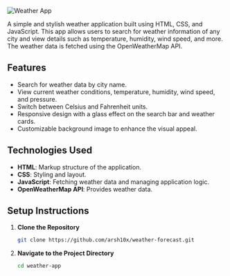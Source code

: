 ![Weather App](https://github.com/user-attachments/assets/bd2dec54-e295-4ad1-a150-219b1bd9a619)

A simple and stylish weather application built using HTML, CSS, and JavaScript. This app allows users to search for weather information of any city and view details such as temperature, humidity, wind speed, and more. The weather data is fetched using the OpenWeatherMap API.

## Features

- Search for weather data by city name.
- View current weather conditions, temperature, humidity, wind speed, and pressure.
- Switch between Celsius and Fahrenheit units.
- Responsive design with a glass effect on the search bar and weather cards.
- Customizable background image to enhance the visual appeal.

## Technologies Used

- **HTML**: Markup structure of the application.
- **CSS**: Styling and layout.
- **JavaScript**: Fetching weather data and managing application logic.
- **OpenWeatherMap API**: Provides weather data.

## Setup Instructions

1. **Clone the Repository**

   ```bash
   git clone https://github.com/arsh10x/weather-forecast.git

2. **Navigate to the Project Directory**

   ```bash
   cd weather-app
